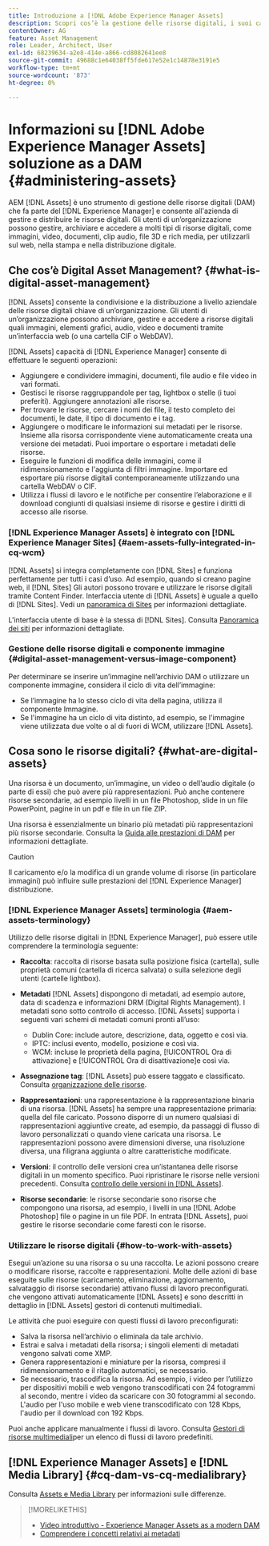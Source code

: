 ```yaml
---
title: Introduzione a [!DNL Adobe Experience Manager Assets]
description: Scopri cos’è la gestione delle risorse digitali, i suoi casi di utilizzo e [!DNL Adobe Experience Manager Asset] offerta.
contentOwner: AG
feature: Asset Management
role: Leader, Architect, User
exl-id: 68239634-a2e8-414e-a866-cd8082641ee8
source-git-commit: 49688c1e64038ff5fde617e52e1c14878e3191e5
workflow-type: tm+mt
source-wordcount: '873'
ht-degree: 0%

---
```


# Informazioni su [!DNL Adobe Experience Manager Assets] soluzione as a DAM {#administering-assets}

AEM [!DNL Assets] è uno strumento di gestione delle risorse digitali (DAM) che fa parte del [!DNL Experience Manager] e consente all&#39;azienda di gestire e distribuire le risorse digitali. Gli utenti di un’organizzazione possono gestire, archiviare e accedere a molti tipi di risorse digitali, come immagini, video, documenti, clip audio, file 3D e rich media, per utilizzarli sul web, nella stampa e nella distribuzione digitale.

## Che cos’è Digital Asset Management? {#what-is-digital-asset-management}

[!DNL Assets] consente la condivisione e la distribuzione a livello aziendale delle risorse digitali chiave di un’organizzazione. Gli utenti di un’organizzazione possono archiviare, gestire e accedere a risorse digitali quali immagini, elementi grafici, audio, video e documenti tramite un’interfaccia web (o una cartella CIF o WebDAV).

[!DNL Assets] capacità di [!DNL Experience Manager] consente di effettuare le seguenti operazioni:

* Aggiungere e condividere immagini, documenti, file audio e file video in vari formati.
* Gestisci le risorse raggruppandole per tag, lightbox o stelle (i tuoi preferiti). Aggiungere annotazioni alle risorse.
* Per trovare le risorse, cercare i nomi dei file, il testo completo dei documenti, le date, il tipo di documento e i tag.
* Aggiungere o modificare le informazioni sui metadati per le risorse. Insieme alla risorsa corrispondente viene automaticamente creata una versione dei metadati. Puoi importare o esportare i metadati delle risorse.
* Eseguire le funzioni di modifica delle immagini, come il ridimensionamento e l&#39;aggiunta di filtri immagine. Importare ed esportare più risorse digitali contemporaneamente utilizzando una cartella WebDAV o CIF.
* Utilizza i flussi di lavoro e le notifiche per consentire l’elaborazione e il download congiunti di qualsiasi insieme di risorse e gestire i diritti di accesso alle risorse.

### [!DNL Experience Manager Assets] è integrato con [!DNL Experience Manager Sites] {#aem-assets-fully-integrated-in-cq-wcm}

[!DNL Assets] si integra completamente con [!DNL Sites] e funziona perfettamente per tutti i casi d’uso. Ad esempio, quando si creano pagine web, il [!DNL Sites] Gli autori possono trovare e utilizzare le risorse digitali tramite Content Finder. Interfaccia utente di [!DNL Assets] è uguale a quello di [!DNL Sites]. Vedi un [panoramica di Sites](/help/sites-authoring/page-authoring.md) per informazioni dettagliate.

L’interfaccia utente di base è la stessa di [!DNL Sites]. Consulta [Panoramica dei siti](/help/sites-authoring/page-authoring.md) per informazioni dettagliate.

### Gestione delle risorse digitali e componente immagine {#digital-asset-management-versus-image-component}

Per determinare se inserire un’immagine nell’archivio DAM o utilizzare un componente immagine, considera il ciclo di vita dell’immagine:

* Se l’immagine ha lo stesso ciclo di vita della pagina, utilizza il componente Immagine.
* Se l&#39;immagine ha un ciclo di vita distinto, ad esempio, se l&#39;immagine viene utilizzata due volte o al di fuori di WCM, utilizzare [!DNL Assets].

## Cosa sono le risorse digitali? {#what-are-digital-assets}

Una risorsa è un documento, un’immagine, un video o dell’audio digitale (o parte di essi) che può avere più rappresentazioni. Può anche contenere risorse secondarie, ad esempio livelli in un file Photoshop, slide in un file PowerPoint, pagine in un pdf e file in un file ZIP.

Una risorsa è essenzialmente un binario più metadati più rappresentazioni più risorse secondarie. Consulta la [Guida alle prestazioni di DAM](/help/sites-deploying/assets-performance-sizing.md) per informazioni dettagliate.

>[!CAUTION]
>
>Il caricamento e/o la modifica di un grande volume di risorse (in particolare immagini) può influire sulle prestazioni del [!DNL Experience Manager] distribuzione.

### [!DNL Experience Manager Assets] terminologia {#aem-assets-terminology}

Utilizzo delle risorse digitali in [!DNL Experience Manager], può essere utile comprendere la terminologia seguente:

* **Raccolta**: raccolta di risorse basata sulla posizione fisica (cartella), sulle proprietà comuni (cartella di ricerca salvata) o sulla selezione degli utenti (cartelle lightbox).

* **Metadati** [!DNL Assets] dispongono di metadati, ad esempio autore, data di scadenza e informazioni DRM (Digital Rights Management). I metadati sono sotto controllo di accesso. [!DNL Assets] supporta i seguenti vari schemi di metadati comuni pronti all’uso:

   * Dublin Core: include autore, descrizione, data, oggetto e così via.
   * IPTC: inclusi evento, modello, posizione e così via.
   * WCM: incluse le proprietà della pagina, [!UICONTROL Ora di attivazione] e [!UICONTROL Ora di disattivazione]e così via.

* **Assegnazione tag**: [!DNL Assets] può essere taggato e classificato. Consulta [organizzazione delle risorse](/help/assets/organize-assets.md).

* **Rappresentazioni**: una rappresentazione è la rappresentazione binaria di una risorsa. [!DNL Assets] ha sempre una rappresentazione primaria: quella del file caricato. Possono disporre di un numero qualsiasi di rappresentazioni aggiuntive create, ad esempio, da passaggi di flusso di lavoro personalizzati o quando viene caricata una risorsa. Le rappresentazioni possono avere dimensioni diverse, una risoluzione diversa, una filigrana aggiunta o altre caratteristiche modificate.

* **Versioni**: il controllo delle versioni crea un’istantanea delle risorse digitali in un momento specifico. Puoi ripristinare le risorse nelle versioni precedenti. Consulta [controllo delle versioni in [!DNL Assets]](manage-assets.md#asset-versioning).

* **Risorse secondarie**: le risorse secondarie sono risorse che compongono una risorsa, ad esempio, i livelli in una [!DNL Adobe Photoshop] file o pagine in un file PDF. In entrata [!DNL Assets], puoi gestire le risorse secondarie come faresti con le risorse.

### Utilizzare le risorse digitali {#how-to-work-with-assets}

Esegui un’azione su una risorsa o su una raccolta. Le azioni possono creare o modificare risorse, raccolte e rappresentazioni. Molte delle azioni di base eseguite sulle risorse (caricamento, eliminazione, aggiornamento, salvataggio di risorse secondarie) attivano flussi di lavoro preconfigurati. che vengono attivati automaticamente [!DNL Assets] e sono descritti in dettaglio in [!DNL Assets] gestori di contenuti multimediali.

Le attività che puoi eseguire con questi flussi di lavoro preconfigurati:

* Salva la risorsa nell’archivio o eliminala da tale archivio.
* Estrai e salva i metadati della risorsa; i singoli elementi di metadati vengono salvati come XMP.
* Genera rappresentazioni e miniature per la risorsa, compresi il ridimensionamento e il ritaglio automatici, se necessario.
* Se necessario, trascodifica la risorsa. Ad esempio, i video per l’utilizzo per dispositivi mobili e web vengono transcodificati con 24 fotogrammi al secondo, mentre i video da scaricare con 30 fotogrammi al secondo. L&#39;audio per l&#39;uso mobile e web viene transcodificato con 128 Kbps, l&#39;audio per il download con 192 Kbps.

Puoi anche applicare manualmente i flussi di lavoro. Consulta [Gestori di risorse multimediali](media-handlers.md)per un elenco di flussi di lavoro predefiniti.

## [!DNL Experience Manager Assets] e [!DNL Media Library] {#cq-dam-vs-cq-medialibrary}

Consulta [Assets e Media Library](medialibrary.md) per informazioni sulle differenze.

>[!MORELIKETHIS]
>
>* [Video introduttivo - Experience Manager Assets as a modern DAM](https://www.youtube.com/watch?v=PBwQqZgC-yo)
>* [Comprendere i concetti relativi ai metadati](/help/assets/metadata-concepts.md)
